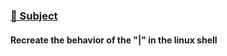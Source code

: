 ### [📄 Subject](./include/en.subject.pipex.pdf)
#### Recreate the behavior of the "|" in the linux shell
